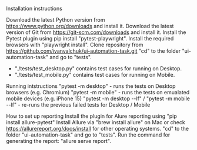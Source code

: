 Installation instructions

Download the latest Python version from https://www.python.org/downloads and install it.
Download the latest version of Git from https://git-scm.com/downloads and install it.
Install the Pytest plugin using pip install "pytest-playwright".
Install the required browsers with "playwright install".
Clone repository from https://github.com/ivanvalchuk/ui-automation-task.git
"cd" to the folder "ui-automation-task" and go to "tests".
 - "./tests/test_desktop.py" contains test cases for running on Desktop.
 - "./tests/test_mobile.py" contains test cases for running on Mobile.

>>>>>>>>>>>>>>>>>>>>>>>>>>>>>>>>>>>>>>>>>>>>>>>>>>>>>>>>>>>>>>>>>>>>>>>>>>>>>>>>>>>>>>>>>>>>>>>>>>>>>>>>>>>>>>>>>>>>>>>>>>>>>>>>>>>>>>>>>>
Running intstructions
"pytest -m desktop" - runs the tests on Desktop browsers (e.g. Chromium)
"pytest -m mobile" - runs the tests on emualated mobile devices (e.g. iPhone 15)
"pytest -m desktop --lf" / "pytest -m mobile --lf" - re-runs the previous failed tests for Desktop / Mobile
>>>>>>>>>>>>>>>>>>>>>>>>>>>>>>>>>>>>>>>>>>>>>>>>>>>>>>>>>>>>>>>>>>>>>>>>>>>>>>>>>>>>>>>>>>>>>>>>>>>>>>>>>>>>>>>>>>>>>>>>>>>>>>>>>>>>>>>>>>
How to set up reporting
Install the plugin for Alure reporting using "pip install allure-pytest"
Install Allure via "brew install allure" on Mac or check https://allurereport.org/docs/install for other operating systems.
"cd" to the folder "ui-automation-task" and go to "tests".
Run the command for generating the report: "allure serve report".
